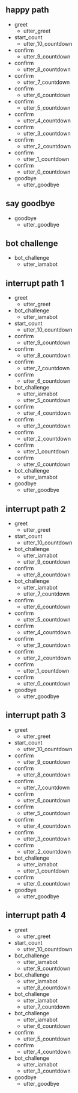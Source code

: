## happy path
* greet
  - utter_greet
* start_count
  - utter_10_countdown
* confirm
  - utter_9_countdown
* confirm
  - utter_8_countdown
* confirm
  - utter_7_countdown
* confirm
  - utter_6_countdown
* confirm
  - utter_5_countdown
* confirm
  - utter_4_countdown
* confirm
  - utter_3_countdown
* confirm
  - utter_2_countdown
* confirm
  - utter_1_countdown
* confirm
  - utter_0_countdown
* goodbye
  - utter_goodbye

## say goodbye
* goodbye
  - utter_goodbye

## bot challenge
* bot_challenge
  - utter_iamabot

## interrupt path 1
* greet
  - utter_greet
* bot_challenge
  - utter_iamabot
* start_count
  - utter_10_countdown
* confirm
  - utter_9_countdown
* confirm
  - utter_8_countdown
* confirm
  - utter_7_countdown
* confirm
  - utter_6_countdown
* bot_challenge
  - utter_iamabot
  - utter_5_countdown
* confirm
  - utter_4_countdown
* confirm
  - utter_3_countdown
* confirm
  - utter_2_countdown
* confirm
  - utter_1_countdown
* confirm
  - utter_0_countdown
* bot_challenge
  - utter_iamabot
* goodbye
  - utter_goodbye

## interrupt path 2
* greet
  - utter_greet
* start_count
  - utter_10_countdown
* bot_challenge
  - utter_iamabot
  - utter_9_countdown
* confirm
  - utter_8_countdown
* bot_challenge
  - utter_iamabot
  - utter_7_countdown
* confirm
  - utter_6_countdown
* confirm
  - utter_5_countdown
* confirm
  - utter_4_countdown
* confirm
  - utter_3_countdown
* confirm
  - utter_2_countdown
* confirm
  - utter_1_countdown
* confirm
  - utter_0_countdown
* goodbye
  - utter_goodbye

## interrupt path 3
* greet
  - utter_greet
* start_count
  - utter_10_countdown
* confirm
  - utter_9_countdown
* confirm
  - utter_8_countdown
* confirm
  - utter_7_countdown
* confirm
  - utter_6_countdown
* confirm
  - utter_5_countdown
* confirm
  - utter_4_countdown
* confirm
  - utter_3_countdown
* confirm
  - utter_2_countdown
* bot_challenge
  - utter_iamabot
  - utter_1_countdown
* confirm
  - utter_0_countdown
* goodbye
  - utter_goodbye

## interrupt path 4
* greet
    - utter_greet
* start_count
    - utter_10_countdown
* bot_challenge
    - utter_iamabot
    - utter_9_countdown
* bot_challenge
    - utter_iamabot
    - utter_8_countdown
* bot_challenge
    - utter_iamabot
    - utter_7_countdown
* bot_challenge
    - utter_iamabot
    - utter_6_countdown
* confirm
    - utter_5_countdown
* confirm
    - utter_4_countdown
* bot_challenge
    - utter_iamabot
    - utter_3_countdown
* goodbye
    - utter_goodbye
 
